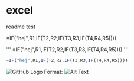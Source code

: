 # excel
readme test

=IF("hej",R1,IF(T2,R2,IF(T3,R3,IF(T4,R4,R5))))

'''
=IF("hej",R1,IF(T2,R2,IF(T3,R3,IF(T4,R4,R5))))
'''

```javascript
=IF("hej",R1,IF(T2,R2,IF(T3,R3,IF(T4,R4,R5))))
```

![GitHub Logo](https://exceljet.net/sites/default/files/styles/function_screen/public/images/formulas/nested%20if%20function%20example.png?itok=Ektxxsyh)
Format: ![Alt Text](url)
